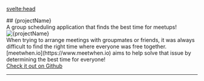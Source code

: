 <svelte:head>
  <title>meetwhen</title>
</svelte:head>

<script lang="ts">
  import TechList from '@my/components/TechList';
  import data from './_data';
  const { projectName, tech, logo, github } = data.projects['meetwhen'];
</script>

<div class="mx-auto my-10 prose space-y-3">
  <div class="font-mono text-center">
    ## {projectName}
  </div>
  <div class="text-center italic">
    A group scheduling application that finds the best time for meetups!
  </div>
  <img src={logo} alt={projectName} class="mx-auto max-h-48">

  <div class="px-3 py-1 card leading-8">
    When trying to arrange meetings with groupmates or friends, it was
    always difficult to find the right time where everyone was free together.
  </div>

  <div class="px-3 py-1 card leading-8">
    [meetwhen.io](https://www.meetwhen.io) aims to help solve that issue by
    determining the best time for everyone!
  </div>

</div>

<div class="flex justify-center my-10">
  <a href={github} class="p-3 italic font-bold cta-button">
    Check it out on Github
  </a>
</div>

---

